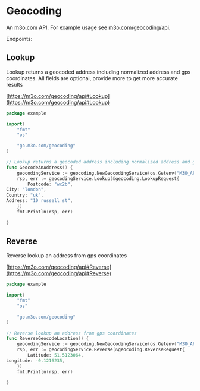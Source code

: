 # Geocoding

An [m3o.com](https://m3o.com) API. For example usage see [m3o.com/geocoding/api](https://m3o.com/geocoding/api).

Endpoints:

## Lookup

Lookup returns a geocoded address including normalized address and gps coordinates. All fields are optional, provide more to get more accurate results


[https://m3o.com/geocoding/api#Lookup](https://m3o.com/geocoding/api#Lookup)

```go
package example

import(
	"fmt"
	"os"

	"go.m3o.com/geocoding"
)

// Lookup returns a geocoded address including normalized address and gps coordinates. All fields are optional, provide more to get more accurate results
func GeocodeAnAddress() {
	geocodingService := geocoding.NewGeocodingService(os.Getenv("M3O_API_TOKEN"))
	rsp, err := geocodingService.Lookup(&geocoding.LookupRequest{
		Postcode: "wc2b",
City: "london",
Country: "uk",
Address: "10 russell st",
	})
	fmt.Println(rsp, err)
	
}
```
## Reverse

Reverse lookup an address from gps coordinates


[https://m3o.com/geocoding/api#Reverse](https://m3o.com/geocoding/api#Reverse)

```go
package example

import(
	"fmt"
	"os"

	"go.m3o.com/geocoding"
)

// Reverse lookup an address from gps coordinates
func ReverseGeocodeLocation() {
	geocodingService := geocoding.NewGeocodingService(os.Getenv("M3O_API_TOKEN"))
	rsp, err := geocodingService.Reverse(&geocoding.ReverseRequest{
		Latitude: 51.5123064,
Longitude: -0.1216235,
	})
	fmt.Println(rsp, err)
	
}
```
